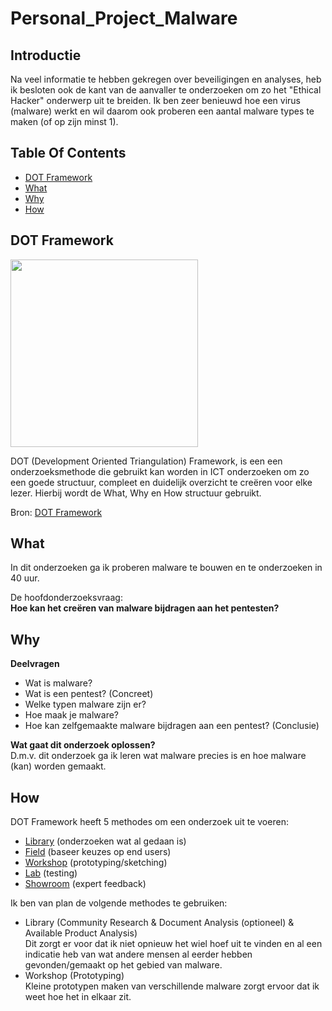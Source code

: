 # Personal_Project_Malware

## Introductie
Na veel informatie te hebben gekregen over beveiligingen en analyses, heb ik besloten ook de kant van de aanvaller te onderzoeken om zo het "Ethical Hacker" onderwerp uit te breiden. Ik ben zeer benieuwd hoe een virus (malware) werkt en wil daarom ook proberen een aantal malware types te maken (of op zijn minst 1).

## Table Of Contents
- [DOT Framework](#dot-framework)
- [What](#what)
- [Why](#why)
- [How](#How)

## DOT Framework

<img src=https://user-images.githubusercontent.com/58031089/114270834-cd543680-9a0e-11eb-9b01-7248641fab13.png width="300" height="300" />

DOT (Development Oriented Triangulation) Framework, is een een onderzoeksmethode die gebruikt kan worden in ICT onderzoeken om zo een goede structuur, compleet en duidelijk overzicht te creëren voor elke lezer. Hierbij wordt de What, Why en How structuur gebruikt.

Bron: [DOT Framework](https://ictresearchmethods.nl/The_DOT_Framework)

## What
In dit onderzoeken ga ik proberen malware te bouwen en te onderzoeken in 40 uur. 

De hoofdonderzoeksvraag:  
**Hoe kan het creëren van malware bijdragen aan het pentesten?**

## Why  
**Deelvragen**  
- Wat is malware?  
- Wat is een pentest? (Concreet)  
- Welke typen malware zijn er?  
- Hoe maak je malware?  
- Hoe kan zelfgemaakte malware bijdragen aan een pentest? (Conclusie)
  
**Wat gaat dit onderzoek oplossen?**  
D.m.v. dit onderzoek ga ik leren wat malware precies is en hoe malware (kan) worden gemaakt.  

## How
DOT Framework heeft 5 methodes om een onderzoek uit te voeren:
- [Library](https://ictresearchmethods.nl/Category:Library) (onderzoeken wat al gedaan is)
- [Field](https://ictresearchmethods.nl/Category:Field) (baseer keuzes op end users) 
- [Workshop](https://ictresearchmethods.nl/Category:Workshop) (prototyping/sketching)
- [Lab](https://ictresearchmethods.nl/Category:Lab) (testing)
- [Showroom](https://ictresearchmethods.nl/Category:Showroom) (expert feedback)

Ik ben van plan de volgende methodes te gebruiken:  

- Library (Community Research & Document Analysis (optioneel) & Available Product Analysis)  
Dit zorgt er voor dat ik niet opnieuw het wiel hoef uit te vinden en al een indicatie heb van wat andere mensen al eerder hebben gevonden/gemaakt op het gebied van malware.
- Workshop (Prototyping)  
Kleine prototypen maken van verschillende malware zorgt ervoor dat ik weet hoe het in elkaar zit.
